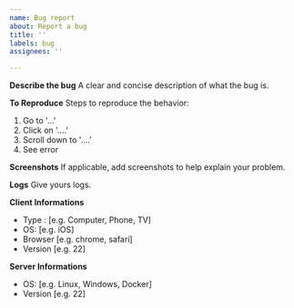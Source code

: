 ```yaml
---
name: Bug report
about: Report a bug
title: ''
labels: bug
assignees: ''

---
```


**Describe the bug**
A clear and concise description of what the bug is.

**To Reproduce**
Steps to reproduce the behavior:
1. Go to '...'
2. Click on '....'
3. Scroll down to '....'
4. See error

**Screenshots**
If applicable, add screenshots to help explain your problem.

**Logs**
Give yours logs.

**Client Informations**
 - Type : [e.g. Computer, Phone, TV]
 - OS: [e.g. iOS]
 - Browser [e.g. chrome, safari]
 - Version [e.g. 22]

**Server Informations**
 - OS: [e.g. Linux, Windows, Docker]
 - Version [e.g. 22]
